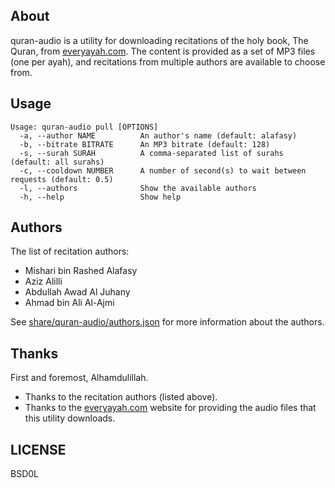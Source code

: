 ## About

quran-audio is a utility for downloading recitations of the holy book, The Quran,
from [everyayah.com](https://everyayah.com). The content is provided as a set of MP3
files (one per ayah), and recitations from multiple authors are available to choose
from.

## Usage

```
Usage: quran-audio pull [OPTIONS]
  -a, --author NAME          An author's name (default: alafasy)
  -b, --bitrate BITRATE      An MP3 bitrate (default: 128)
  -s, --surah SURAH          A comma-separated list of surahs (default: all surahs)
  -c, --cooldown NUMBER      A number of second(s) to wait between requests (default: 0.5)
  -l, --authors              Show the available authors
  -h, --help                 Show help
```

## Authors

The list of recitation authors:

* Mishari bin Rashed Alafasy
* Aziz Alilli
* Abdullah Awad Al Juhany
* Ahmad bin Ali Al-Ajmi

See [share/quran-audio/authors.json](share/quran-audio/authors.json) for more information
about the authors.

## Thanks

First and foremost, Alhamdulillah.

* Thanks to the recitation authors (listed above).
* Thanks to the [everyayah.com](https://everyayah.com) website
  for providing the audio files that this utility downloads.

## LICENSE

BSD0L
